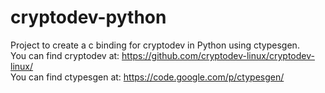 cryptodev-python
================
Project to create a c binding for cryptodev in Python using ctypesgen.  
You can find cryptodev at: https://github.com/cryptodev-linux/cryptodev-linux/  
You can find ctypesgen at: https://code.google.com/p/ctypesgen/
